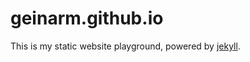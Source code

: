 # geinarm.github.io

This is my static website playground, powered by [jekyll](https://jekyllrb.com/).
